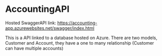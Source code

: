 # AccountingAPI

Hosted SwaggerAPI link:
https://accounting-app.azurewebsites.net/swagger/index.html

This is a API linked to a database hosted on Azure.
There are two models, Customer and Account, they have a one to many relationship (Customer can have multiple accounts)
